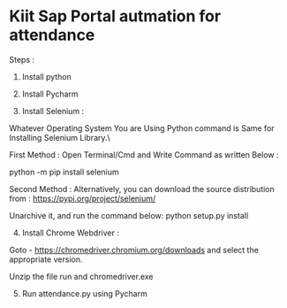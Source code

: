 # Kiit Sap Portal autmation for attendance

Steps : 
1) Install python
2) Install Pycharm

3) Install Selenium :
 
Whatever Operating System You are Using Python command is Same for Installing Selenium Library.\

First Method : 
Open Terminal/Cmd and Write Command as written Below :

python -m pip install selenium

Second Method :
Alternatively, you can download the source distribution from :
https://pypi.org/project/selenium/

Unarchive it, and run the command below: 
python setup.py install

4) Install Chrome Webdriver :

Goto - https://chromedriver.chromium.org/downloads and select the appropriate version.

Unzip the file run and chromedriver.exe

5) Run attendance.py using Pycharm
